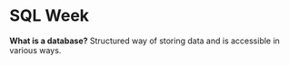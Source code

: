 # SQL Week

**What is a database?**
Structured way of storing data and is accessible in various ways.

